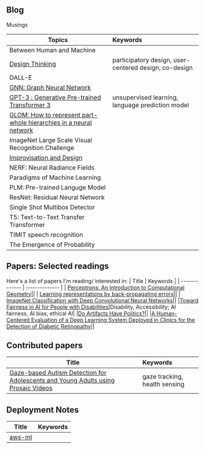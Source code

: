 ## Blog

Musings 

| Topics        | Keywords |
| ------------- | :------------- | 
| Between Human and Machine||
|[Design Thinking](https://github.com/blessinvarkey/blog/blob/main/posts/design-thinking.md)|participatory design, user-centered design, co-design|
| DALL-E | |
| [GNN: Graph Neural Network](https://dataflowr.github.io/website/modules/graph1/) | |
| [GPT-3 : Generative Pre-trained Transformer 3](posts/GPT-3.md) | unsupervised learning, language prediction model |
| [GLOM: How to represent part-whole hierarchies in a neural network](https://arxiv.org/pdf/2102.12627.pdf)||
| ImageNet Large Scale Visual Recognition Challenge||
| [Improvisation and Design](https://www.researchgate.net/publication/221516785_Improvisation_principles_and_techniques_for_design)||
| NERF: Neural Radiance Fields | |
| Paradigms of Machine Learning |  |
| PLM: Pre-trained Languge Model | | 
| ResNet: Residual Neural Network | | 
| Single Shot Multibox Detector | |
|T5: Text-to-Text Transfer Transformer||
|TIMIT speech recognition||
|The Emergence of Probability||





## Papers: Selected readings
Here's a list of papers I'm reading/ interested in:
| Title        | Keywords |
| ------------- | :------------- | 
| [Perceptrons: An Introduction to Computational Geometry](https://mitpress.mit.edu/books/perceptrons)||
| [Learning representations by back-propagating errors](https://www.nature.com/articles/323533a0)||
| [ImageNet Classification with Deep Convolutional Neural Networks](https://papers.nips.cc/paper/2012/file/c399862d3b9d6b76c8436e924a68c45b-Paper.pdf)||
|[Toward Fairness in AI for People with Disabilities](https://arxiv.org/abs/1907.02227)|Disability, Accessibility; AI fairness, AI bias, ethical AI|
|[Do Artifacts Have Politics?](https://nissenbaum.tech.cornell.edu/papers/Winner.pdf)||
|[A Human-Centered Evaluation of a Deep Learning System Deployed in Clinics for the Detection of Diabetic Retinopathy](https://dl.acm.org/doi/abs/10.1145/3313831.3376718)||


## Contributed papers
| Title        | Keywords |
| ------------- | :------------- | 
|[Gaze-based Autism Detection for Adolescents and Young Adults using Prosaic Videos](https://arxiv.org/pdf/2005.12951.pdf)|gaze tracking, health sensing|


## Deployment Notes
| Title        | Keywords |
| ------------- | :------------- | 
| [aws-ml](posts/aws/aws.md) ||
